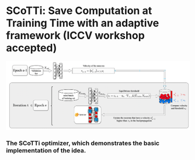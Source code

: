 
# SCoTTi: Save Computation at Training Time with an adaptive framework (ICCV workshop accepted)
![process](./Fig/process.png)

### The SCoTTi optimizer, which demonstrates the basic implementation of the idea.
